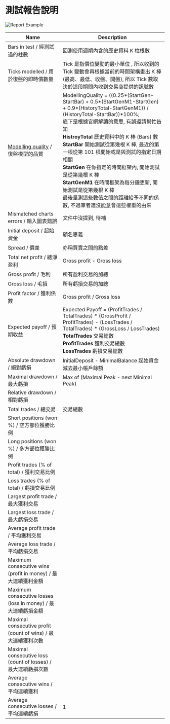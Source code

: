 # 測試報告說明
![Report Example](https://farm2.staticflickr.com/1667/25903065503_5aa068ec67_c.jpg)

| Name | Description |
| -- | -- |
| Bars in test / 經測試過的柱數 | 回測使用週期內含的歷史資料 K 柱根數 |
| Ticks modelled / 用於復盤的即時價數量 | Tick 是指價位變動的最小單位 , 所以收到的 Tick 變動會再根據當前的時間架構畫出 K 棒 (最高、最低、收盤、開盤), 所以 Tick 數取決於這段期間內收到交易商提供的訊號數 |
| [Modelling quality](https://www.mql5.com/en/articles/1486) / 復盤模型的品質 | ModellingQuality = ((0.25\*(StartGen-StartBar) + 0.5\*(StartGenM1-StartGen) + 0.9\*(HistoryTotal-StartGenM1)) / (HistoryTotal-StartBar))\*100%; <br>底下是根據官網解讀的意思, 有誤還請幫忙告知 <br>**HistroyTotal** 歷史資料中的 K 棒 (Bars) 數 <br>**StartBar** 開始測試從第幾根 K 棒, 最近的第一根從第 101 根開始或是與測試的指定日期相關 <br>**StartGen** 在你指定的時間框架內, 開始測試是從第幾根 K 棒 <br>**StartGenM1** 在時間框架為每分鐘更新, 開始測試是從第幾根 K 棒 <br>最後量測這些數值之間的距離給予不同的係數, 不過筆者還沒能意會這些權重的由來|
| Mismatched charts errors / 輸入圖表錯誤 | 文件中沒提到, 待補|
| Initial deposit / 起始資金 | 顧名思義 |
| Spread / 價差 | 亦稱買賣之間的點差 |
| Total net profit / 總淨盈利 | Gross profit - Gross loss |
| Gross profit / 毛利 | 所有盈利交易的加總 |
| Gross loss / 毛損 | 所有虧損交易的加總 |
| Profit factor / 獲利係數 | Gross profit / Gross loss |
| Expected payoff / 預期收益 | Expected Payoff = (ProfitTrades / TotalTrades) \* (GrossProfit / ProfitTrades) - (LossTrades / TotalTrades) \* (GrossLoss / LossTrades) <br>**TotalTrades** 交易總數 <br>**ProfitTrades** 獲利交易總數 <br>**LossTrades** 虧損交易總數|
| Absolute drawdown / 絕對虧損 | InitialDeposit - MinimalBalance 起始資金減去最小帳戶餘額 |
| Maximal drawdown / 最大虧損 | Max of (Maximal Peak - next Minimal Peak) |
| Relative drawdown / 相對虧損 |  |
| Total trades / 總交易 | 交易總數 |
| Short positions (won %) / 空方部位獲勝比例 |  |
| Long positions (won %) / 多方部位獲勝比例 |  |
| Profit trades (% of total) / 獲利交易比例 |  |
| Loss trades (% of total) / 虧損交易比例 |  |
| Largest profit trade / 最大獲利交易 |  |
| Largest loss trade / 最大虧損交易 |  |
| Average profit trade / 平均獲利交易 |  |
| Average loss trade / 平均虧損交易 |  |
| Maximum consecutive wins (profit in money) / 最大連續獲利金額 |  |
| Maximum consecutive losses (loss in money) / 最大連續虧損金額 |  |
| Maximal consecutive profit (count of wins) / 最大連續獲利次數 |  |
| Maximal consecutive loss (count of losses) / 最大連續虧損次數 |  |
| Average consecutive wins / 平均連續獲利 |  |
| Average consecutive losses / 平均連續虧損 | 1 |
